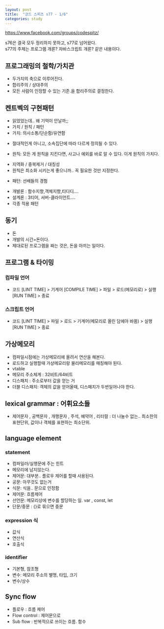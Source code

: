 ```yaml
---
layout: post
title:  "코드 스피츠 s77 - 1/6"
categories: study
---
```


https://www.facebook.com/groups/codespitz/

s76은 결국 모두 정리하지 못하고, s77로 넘어왔다.  
s77의 주제는 프로그램 개론? 자바스크립트 개론? 같은 내용이다.

## 프로그래밍의 철학/가치관
* 두가지의 축으로 이루어진다.
* 합리주의 / 상대주의
* 모든 사람이 인정할 수 있는 기준.을 합리주의로 결정한다.

## 켄트벡의 구현패턴
* 읽었었는데.. 왜 기억이 안날까;;
* 가치 / 원칙 / 패턴
* 가치: 의사소통/단순함/유연함
- 절대적인게 아니고, 소속집단에 따라 다르게 정의될 수 있다.
* 원칙: 모든 게 원칙을 지킨다면, 사고나 예외를 바로 알 수 있다. 이게 원칙의 가치다.
- 지역화 / 중복제거 / 대칭성
- 원칙은 최소화 시키는게 좋으니까.. 꼭 필요한 것만 지정한다.
* 패턴: 선배들의 경험
- 개발론 : 함수지향,객체지향,티디디....
- 설계론 : 3티어, 서버-클라이언트....
- 각종 적용 패턴

## 동기
* 돈
* 개발의 시간=돈이다.
* 제대로된 프로그램을 짜는 것은, 돈을 아끼는 일이다.

## 프로그램 & 타이밍

### 컴파일 언어
* 코드 [LINT TIME] > 기계어 [COMPILE TIME] > 파일 > 로드(메모리로) > 실행 [RUN TIME] > 종료

### 스크립트 언어
* 코드 [LINT TIME] > 파일 > 로드 > 기계어(메모리로 올린 담에야 바뀜) > 실행 [RUN TIME] > 종료

## 가상메모리
* 컴파일시점에는 가상메모리에 올려서 연산을 해본다.
* 로드하고 실행할때 가상메모리랑 물리메모리를 매칭해야 된다.
* vtable
* 메모리 주소체계 : 32비트/64비트
* 디스패치 : 주소로부터 값을 얻는 거
* 더블 디스패치: 객체의 값을 얻어올때, 디스패치가 두번일어나야 한다.

## lexical grammar : 어휘요소들
* 제어문자 , 공백문자 , 개행문자 , 주석,  예약어 , 리터럴 : 더 나눌수 없는.. 최소한의 표현단위, 값이나 객체를 표현하는 최소단위.

## language element

### statement
* 컴파일러/실행문에 주는 힌트
* 메모리에 남지않는다.
* 제어문: 대부분.. 플로우 제어를 할때 사용된다.
* 공문: 아무것도 없는거
* 식문: 식을.. 문으로 인정함
* 제어문: 흐름제어
* 선언문: 메모리상에 변수를 할당하는 일. var , const, let
* 단문/중문 : {}로 묶으면 중문

### expression 식
* 값식
* 연산식
* 호출식

### identifier
* 기본형, 참조형
* 변수: 메모리 주소의 별명, 타입, 크기
* 변수/상수

## Sync flow
* 플로우 : 흐름 제어
* Flow control : 제어문으로
* Sub flow : 반복적으로 쓰이는 흐름. 함수